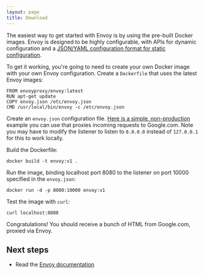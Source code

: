 ```yaml
---
layout: page
title: Download
---
```


The easiest way to get started with Envoy is by using the pre-built Docker images. Envoy is designed to be highly configurable, with APIs for 
dynamic configuration and a [JSON/YAML configuration format for static configuration](https://www.envoyproxy.io/docs/envoy/latest/configuration/configuration).

To get it working, you're going to need to create your own Docker image with your own Envoy configuration. Create a `Dockerfile` that uses the latest Envoy images:

```
FROM envoyproxy/envoy:latest
RUN apt-get update
COPY envoy.json /etc/envoy.json
CMD /usr/local/bin/envoy -c /etc/envoy.json
```

Create an `envoy.json` configuration file. [Here is a simple, non-production](https://github.com/envoyproxy/envoy/blob/master/configs/google_com_proxy.json) example 
you can use that proxies incoming requests to Google.com. Note you may have to modify the listener to listen to `0.0.0.0` instead of `127.0.0.1` for this to work locally.

Build the Dockerfile:

```
docker build -t envoy:v1 .
```

Run the image, binding localhost port 8080 to the listener on port 10000 specified in the `envoy.json`:

```
docker run -d -p 8080:10000 envoy:v1
```

Test the image with `curl`:

```
curl localhost:8080
```

Congratulations! You should receive a bunch of HTML from Google.com, proxied via Envoy.

## Next steps

* Read the [Envoy documentation](https://www.envoyproxy.io/docs/envoy/latest/)
